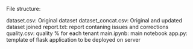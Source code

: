 File structure:

dataset.csv: Original dataset
dataset_concat.csv: Original and updated dataset joined
report.txt: report contaning issues and corrections
quality.csv: quality % for each tenant
main.ipynb: main notebook
app.py: template of flask application to be deployed on server
